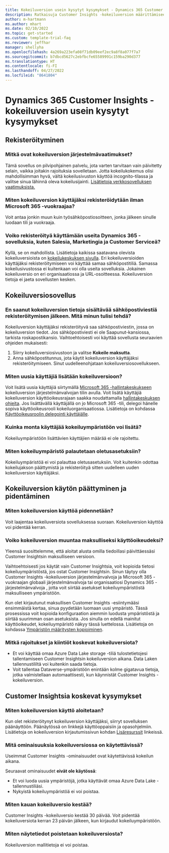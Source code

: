 ```yaml
---
title: Kokeiluversion usein kysytyt kysymykset - Dynamics 365 Customer Insights
description: Ratkaisuja Customer Insights -kokeiluversion määrittämiseen ja hallintaan liittyviin yleisiin kysymyksiin. Tietoja ympäristö- ja sovelluskohtaisten ongelmien ratkaisemisesta.
author: m-hartmann
ms.author: mhart
ms.date: 02/10/2022
ms.topic: get-started
ms.custom: template-trial-faq
ms.reviewer: jeffhar
manager: shellyha
ms.openlocfilehash: 4a269a223efa08f71db09eef2ec9a8f8a077f7a7
ms.sourcegitcommit: b7dbcd5627c2ebfbcfe65589991c159ba290d377
ms.translationtype: HT
ms.contentlocale: fi-FI
ms.lasthandoff: 04/27/2022
ms.locfileid: "8641804"
---
```

# <a name="dynamics-365-customer-insights-trial-faq"></a>Dynamics 365 Customer Insights -kokeiluversion usein kysytyt kysymykset

## <a name="sign-up"></a>Rekisteröityminen

### <a name="what-are-the-system-requirements-for-the-trial"></a>Mitkä ovat kokeiluversion järjestelmävaatimukset?

Tämä sovellus on pilvipohjainen palvelu, jota varten tarvitaan vain päivitetty selain, vaikka joitakin rajoituksia sovelletaan. Jotta kokeilukokemus olisi mahdollisimman hyvä, vältä kokeilusivuston käyttöä incognito-tilassa ja valitse sinua lähinnä oleva kokeilusijainti. [Lisätietoja verkkosovelluksen vaatimuksista.](/power-platform/admin/web-application-requirements)

### <a name="how-do-i-sign-up-for-the-trial-without-a-microsoft-365-tenant"></a>Miten kokeiluversion käyttäjäksi rekisteröidytään ilman Microsoft 365 -vuokraajaa?

Voit antaa jonkin muun kuin työsähköpostiosoitteen, jonka jälkeen sinulle luodaan tili ja vuokraaja.

### <a name="can-i-sign-up-for-multiple-dynamics-365-apps-such-as-sales-marketing-and-customer-service"></a>Voiko rekisteröityä käyttämään useita Dynamics 365 -sovelluksia, kuten Salesia, Marketingia ja Customer Serviceä?

Kyllä, se on mahdollista. Lisätietoja kaikissa saatavana olevista kokeiluversioista on [kokeilukeskuksen sivulla](https://dynamics.microsoft.com/dynamics-365-free-trial). Eri kokeiluversioiden käyttäjäksi rekisteröitymiseen voi käyttää samaa sähköpostitiliä. Samassa kokeilusivustossa ei kuitenkaan voi olla useita sovelluksia. Jokainen kokeiluversio on eri organisaatiossa ja URL-osoitteessa. Kokeiluversion tietoja ei jaeta sovellusten kesken.

## <a name="trial-app"></a>Kokeiluversiosovellus

### <a name="i-didnt-receive-the-trial-details-email-after-signing-up-what-should-i-do"></a>En saanut kokeiluversion tietoja sisältävää sähköpostiviestiä rekisteröitymisen jälkeen. Mitä minun tulisi tehdä?

Kokeiluversion käyttäjäksi rekisteröityvä saa sähköpostiviestin, jossa on kokeiluversion tiedot. Jos sähköpostiviesti ei ole Saapunut-kansiossa, tarkista roskapostikansio. Vaihtoehtoisesti voi käyttää sovellusta seuraavien ohjeiden mukaisesti:

1. Siirry kokeiluversiosivustoon ja valitse **Kokeile maksutta**.
1. Anna sähköpostitunnus, jota käytit kokeiluversion käyttäjäksi rekisteröitymiseen. Sinut uudelleenohjataan kokeiluversiosovellukseen.

### <a name="how-do-i-add-more-users-to-a-trial"></a>Miten uusia käyttäjiä lisätään kokeiluversioon?

Voit lisätä uusia käyttäjiä siirtymällä [Microsoft 365 -hallintakeskukseen](https://admin.microsoft.com) kokeiluversion järjestelmänvalvojan tilin avulla. Voit lisätä käyttäjiä kokeiluversion käyttöoikeusrajaan saakka noudattamalla [hallintakeskuksen ohjeita](/microsoft-365/admin/add-users/add-users). Jos lisättävällä käyttäjällä on jo Microsoft 365 -tili, delegoi hänelle sopiva käyttöoikeusrooli kokeiluorganisaatiossa. Lisätietoja on kohdassa [Käyttöoikeusroolin delegointi käyttäjälle](/power-platform/admin/create-users-assign-online-security-roles#assign-a-security-role-to-a-user).

### <a name="how-many-users-can-i-add-to-my-trial-environment"></a>Kuinka monta käyttäjää kokeiluympäristöön voi lisätä?

Kokeiluympäristöön lisättävien käyttäjien määrää ei ole rajoitettu.

### <a name="how-do-i-reset-the-trial-environment"></a>Miten kokeiluympäristö palautetaan oletusasetuksiin?

Kokeiluympäristöä ei voi palauttaa oletusasetuksiin. Voit kuitenkin odottaa kokeilujakson päättymistä ja rekisteröityä sitten uudelleen uuden kokeiluversion käyttäjäksi.

## <a name="trial-expiration-and-extension"></a>Kokeiluversion käytön päättyminen ja pidentäminen

### <a name="how-do-i-extend-the-trial"></a>Miten kokeiluversion käyttöä pidennetään?

Voit laajentaa kokeiluversiota sovelluksessa suoraan. Kokeiluversion käyttöä voi pidentää kerran.

### <a name="can-i-convert-the-trial-to-a-paid-license"></a>Voiko kokeiluversion muuntaa maksulliseksi käyttöoikeudeksi?

Yleensä suosittelemme, että aloitat alusta omilla tiedoillasi päivittäessäsi Customer Insightsin maksulliseen versioon. 

Vaihtoehtoisesti jos käytät vain Customer Insightsia, voit kopioida tietosi kokeiluympäristöstä, jos ostat Customer Insightsin. Sinun täytyy olla Customer Insights -kokeiluversion järjestelmänvalvoja ja Microsoft 365 -vuokraajan globaali järjestelmänvalvoja tai organisaatiosi Dynamics 365 -järjestelmänvalvoja , jotta voit siirtää asetukset kokeiluympäristöstä maksulliseen ympäristöön. 

Kun olet kirjautunut maksullisen Customer Insights -esiintymääsi ensimmäistä kertaa, sinua pyydetään luomaan uusi ympäristö. Tässä prosessissa voit kopioida konfiguraation aiemmin luodusta ympäristöstä ja siirtää suurimman osan asetuksista. Jos sinulla on edellä mainitut käyttöoikeudet, kokeiluympäristö näkyy tässä luettelossa. Lisätietoja on kohdassa [Ympäristön määritysten kopioiminen](manage-environments.md#copy-the-environment-configuration).

### <a name="what-are-the-trial-limits-and-quotas"></a>Mitkä rajoitukset ja kiintiöt koskevat kokeiluversiota?

- Et voi käyttää omaa Azure Data Lake storage -tiliä tulostetietojesi tallentamiseen Customer Insightsin kokeiluversion aikana. Data Laken tallennustililtä voi kuitenkin saada tietoja.
- Voit tallentaa Dataverse-ympäristöön enintään kolme gigatavua tietoja, jotka valmistellaan automaattisesti, kun käynnistät Customer Insights -kokeiluversion.

## <a name="customer-insights-specific-questions"></a>Customer Insightsia koskevat kysymykset

### <a name="how-do-i-start-using-the-trial"></a>Miten kokeiluversion käyttö aloitetaan?

Kun olet rekisteröitynyt kokeiluversion käyttäjäksi, siirryt sovelluksen päänäyttöön. Päänäytössä on linkkejä käyttöoppaisiin ja opasohjelmiin. Lisätietoja on kokeiluversion kirjautumissivun kohdan [Lisäresurssit](trial-signup.md#additional-resources) linkeissä.

### <a name="what-features-are-available-in-the-trial"></a>Mitä ominaisuuksia kokeiluversiossa on käytettävissä?

Useimmat Customer Insights -ominaisuudet ovat käytettävissä kokeilun aikana.

Seuraavat ominaisuudet **eivät ole käytössä**: 
- Et voi luoda uusia ympäristöjä, jotka käyttävät omaa Azure Data Lake -tallennustiliäsi.
- Nykyistä kokeiluympäristöä ei voi poistaa. 

### <a name="how-long-does-the-trial-last"></a>Miten kauan kokeiluversio kestää?

Customer Insights -kokeiluversio kestää 30 päivää. Voit pidentää kokeiluversiota kerran 23 päivän jälkeen, kun kirjaudut kokeiluympäristöön.

### <a name="how-do-i-remove-sample-data-from-the-trial"></a>Miten näytetiedot poistetaan kokeiluversiosta?

Kokeiluversion mallitietoja ei voi poistaa.
